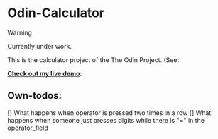 # Odin-Calculator

> [!WARNING]
> Currently under work.

This is the calculator project of the The Odin Project. (See: 

**[Check out my live demo](https://duckduckgo.com)**:



## Own-todos: 

[] What happens when operator is pressed two times in a row
[] What happens when someone just presses digits while there is "=" in the operator_field

